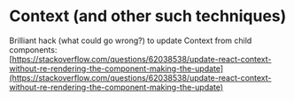 # Context \(and other such techniques\)

Brilliant hack \(what could go wrong?\) to update Context from child components:  
[https://stackoverflow.com/questions/62038538/update-react-context-without-re-rendering-the-component-making-the-update](https://stackoverflow.com/questions/62038538/update-react-context-without-re-rendering-the-component-making-the-update)



